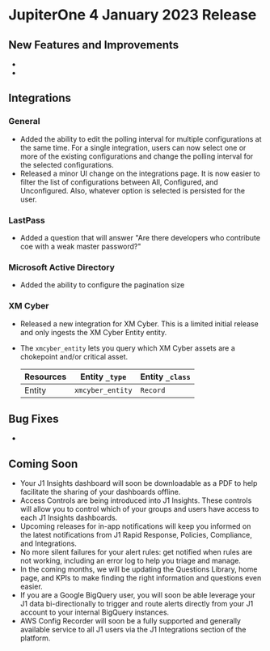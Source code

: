 # JupiterOne  4 January 2023 Release

## New Features and Improvements
-  


   

-  

## Integrations

### General
  - Added the ability to edit the polling interval for multiple configurations at the same time.  For a single integration, users can now select one or more of the existing configurations and change the polling interval for the selected configurations.
  - Released a minor UI change on the integrations page.  It is now easier to filter the list of configurations between All, Configured, and Unconfigured.  Also, whatever option is selected is persisted for the user. 

### LastPass
  - Added a question that will answer "Are there developers who contribute coe with a weak master password?"

### Microsoft Active Directory
  - Added the ability to configure the pagination size

### XM Cyber
  - Released a new integration for XM Cyber.  This is a limited initial release and only ingests the XM Cyber Entity entity.
  - The `xmcyber_entity` lets you query which XM Cyber assets are a chokepoint and/or critical asset.

    | Resources | Entity `_type`   | Entity `_class` |
    | --------- | ---------------- | --------------- |
    | Entity    | `xmcyber_entity` | `Record`        |

## Bug Fixes
-   

## Coming Soon

- Your J1 Insights dashboard will soon be downloadable as a PDF to help facilitate the sharing of your dashboards offline. 
- Access Controls are being introduced into J1 Insights. These controls will allow you to control which of your groups and users have access to each J1 Insights dashboards.
- Upcoming releases for in-app notifications will keep you informed on the latest notifications from J1 Rapid Response, Policies, Compliance, and Integrations. 
- No more silent failures for your alert rules: get notified when rules are not working, including an error log to help you triage and manage.
- In the coming months, we will be updating the Questions Library, home page, and KPIs to make finding the right information and questions even easier.
- If you are a Google BigQuery user, you will soon be able leverage your J1 data bi-directionally to trigger and route alerts directly from your J1 account to your internal BigQuery instances.
- AWS Config Recorder will soon be a fully supported and generally available service to all J1 users via the J1 Integrations section of the platform.
